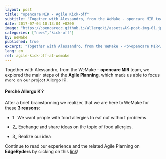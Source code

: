 ```yaml
---
layout: post
title: "opencare MIR - Agile Kick-off"
subtitle: "Together with Alessandro, from the WeMake - opencare MIR team, we explored the main steps of the Agile Planning."
date: 2017-07-04 10:13:04 +0200
image: "https://opencarecc.github.io/allergoki/assets/AK-post-img-01.jpg"
categories: ["news","kick-off"]
by: WeMake
published: true
excerpt: "Together with Alessandro, from the WeMake - <b>opencare MIR</b> team, we explored the main steps of the Agile Planning."
lang: en
ref: agile-kick-off-at-wemake
---
```


Together with Alessandro, from the WeMake - <b>opencare MIR</b> team, we explored the main steps of the <b>Agile Planning</b>, which made us able to focus more on our project Allergo Kì.

#### Perché Allergo Kì?

After a brief brainstorming we realized that we are here to WeMake for these <b>3 reasons</b>:

- 1_ We want people with food allergies to eat out without problems.

- 2_ Exchange and share ideas on the topic of food allergies.

- 3_ Realize our idea


Continue to read our experience and the related Agile Planning on <b>EdgeRyders</b> by clicking on this [link](https://edgeryders.eu/t/allergo-ki-agile-kick-off-at-wemake/845)!
